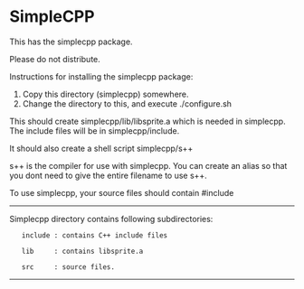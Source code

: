 SimpleCPP
=========

This has the simplecpp package.

Please do not distribute.

Instructions for installing the simplecpp package:
1. Copy this directory (simplecpp) somewhere.
2. Change the directory to this, and execute
   ./configure.sh

This should create simplecpp/lib/libsprite.a which is needed in
simplecpp.  The include files will be in simplecpp/include.

It should also create a shell script simplecpp/s++

s++ is the compiler for use with simplecpp.  You can create an alias
so that you dont need to give the entire filename to use s++.

To use simplecpp, your source files should contain
#include <simplecpp>

------

Simplecpp directory contains following subdirectories:

       include : contains C++ include files

       lib     : contains libsprite.a  

       src     : source files.  

-----

